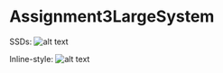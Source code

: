 # Assignment3LargeSystem

SSDs: 
![alt text][logo]

[logo]: https://github.com/large-systems/Assignment3LargeSystem/blob/master/SSD.jpg "SDDs we have created based on out use cases"

Inline-style: 
![alt text](https://github.com/large-systems/Assignment3LargeSystem/blob/master/use_case_diagram.jpg "Logo Title Text 1")
